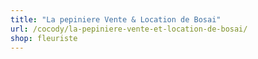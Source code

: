 ```yaml
---
title: "La pepiniere Vente & Location de Bosai"
url: /cocody/la-pepiniere-vente-et-location-de-bosai/
shop: fleuriste
---
```

